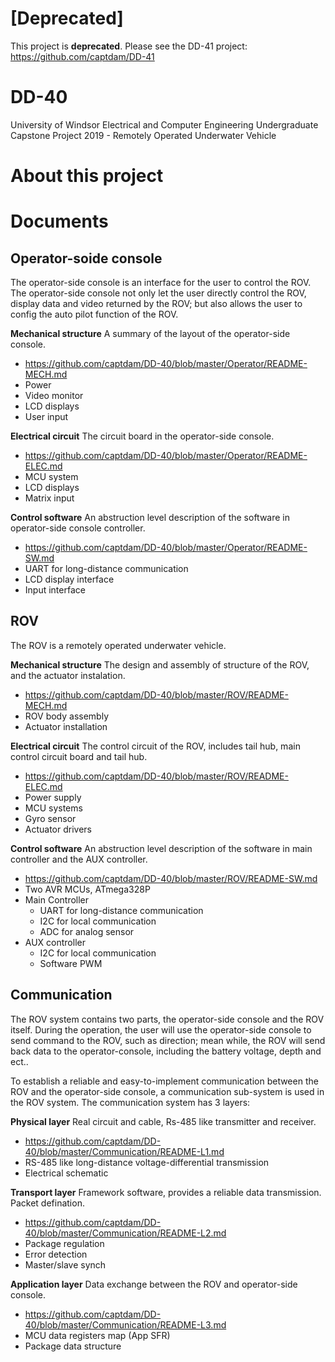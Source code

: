 # [Deprecated]
This project is __deprecated__. Please see the DD-41 project: https://github.com/captdam/DD-41

# DD-40
University of Windsor Electrical and Computer Engineering Undergraduate Capstone Project 2019 - Remotely Operated Underwater Vehicle

# About this project

# Documents

## Operator-soide console

The operator-side console is an interface for the user to control the ROV. The operator-side console not only let the user directly control the ROV, display data and video returned by the ROV; but also allows the user to config the auto pilot function of the ROV.

__Mechanical structure__
A summary of the layout of the operator-side console.
- https://github.com/captdam/DD-40/blob/master/Operator/README-MECH.md
- Power
- Video monitor
- LCD displays
- User input

__Electrical circuit__
The circuit board in the operator-side console.
- https://github.com/captdam/DD-40/blob/master/Operator/README-ELEC.md
- MCU system
- LCD displays
- Matrix input

__Control software__
An abstruction level description of the software in operator-side console controller.
- https://github.com/captdam/DD-40/blob/master/Operator/README-SW.md
- UART for long-distance communication
- LCD display interface
- Input interface

## ROV

The ROV is a remotely operated underwater vehicle.

__Mechanical structure__
The design and assembly of structure of the ROV, and the actuator instalation.
- https://github.com/captdam/DD-40/blob/master/ROV/README-MECH.md
- ROV body assembly
- Actuator installation

__Electrical circuit__
The control circuit of the ROV, includes tail hub, main control circuit board and tail hub.
- https://github.com/captdam/DD-40/blob/master/ROV/README-ELEC.md
- Power supply
- MCU systems
- Gyro sensor
- Actuator drivers

__Control software__
An abstruction level description of the software in main controller and the AUX controller.
- https://github.com/captdam/DD-40/blob/master/ROV/README-SW.md
- Two AVR MCUs, ATmega328P
- Main Controller
  - UART for long-distance communication
  - I2C for local communication
  - ADC for analog sensor
- AUX controller
  - I2C for local communication
  - Software PWM

## Communication

The ROV system contains two parts, the operator-side console and the ROV itself. During the operation, the user will use the operator-side console to send command to the ROV, such as direction; mean while, the ROV will send back data to the operator-console, including the battery voltage, depth and ect..

To establish a reliable and easy-to-implement communication between the ROV and the operator-side console, a communication sub-system is used in the ROV system. The communication system has 3 layers:

__Physical layer__
Real circuit and cable, Rs-485 like transmitter and receiver.
- https://github.com/captdam/DD-40/blob/master/Communication/README-L1.md
- RS-485 like long-distance voltage-differential transmission
- Electrical schematic

__Transport layer__
Framework software, provides a reliable data transmission. Packet defination.
- https://github.com/captdam/DD-40/blob/master/Communication/README-L2.md
- Package regulation
- Error detection
- Master/slave synch

__Application layer__
Data exchange between the ROV and operator-side console.
- https://github.com/captdam/DD-40/blob/master/Communication/README-L3.md
- MCU data registers map (App SFR)
- Package data structure
